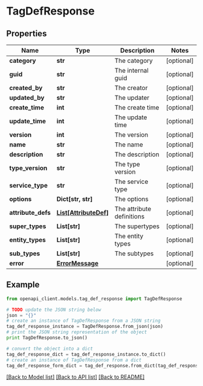 # TagDefResponse


## Properties
Name | Type | Description | Notes
------------ | ------------- | ------------- | -------------
**category** | **str** | The category | [optional] 
**guid** | **str** | The internal guid | [optional] 
**created_by** | **str** | The creator | [optional] 
**updated_by** | **str** | The updater | [optional] 
**create_time** | **int** | The create time | [optional] 
**update_time** | **int** | The update time | [optional] 
**version** | **int** | The version | [optional] 
**name** | **str** | The name | [optional] 
**description** | **str** | The description | [optional] 
**type_version** | **str** | The type version | [optional] 
**service_type** | **str** | The service type | [optional] 
**options** | **Dict[str, str]** | The options | [optional] 
**attribute_defs** | [**List[AttributeDef]**](AttributeDef.md) | The attribute definitions | [optional] 
**super_types** | **List[str]** | The supertypes | [optional] 
**entity_types** | **List[str]** | The entity types | [optional] 
**sub_types** | **List[str]** | The subtypes | [optional] 
**error** | [**ErrorMessage**](ErrorMessage.md) |  | [optional] 

## Example

```python
from openapi_client.models.tag_def_response import TagDefResponse

# TODO update the JSON string below
json = "{}"
# create an instance of TagDefResponse from a JSON string
tag_def_response_instance = TagDefResponse.from_json(json)
# print the JSON string representation of the object
print TagDefResponse.to_json()

# convert the object into a dict
tag_def_response_dict = tag_def_response_instance.to_dict()
# create an instance of TagDefResponse from a dict
tag_def_response_form_dict = tag_def_response.from_dict(tag_def_response_dict)
```
[[Back to Model list]](../ccloud/README.md#documentation-for-models) [[Back to API list]](../ccloud/README.md#documentation-for-api-endpoints) [[Back to README]](../ccloud/README.md)


